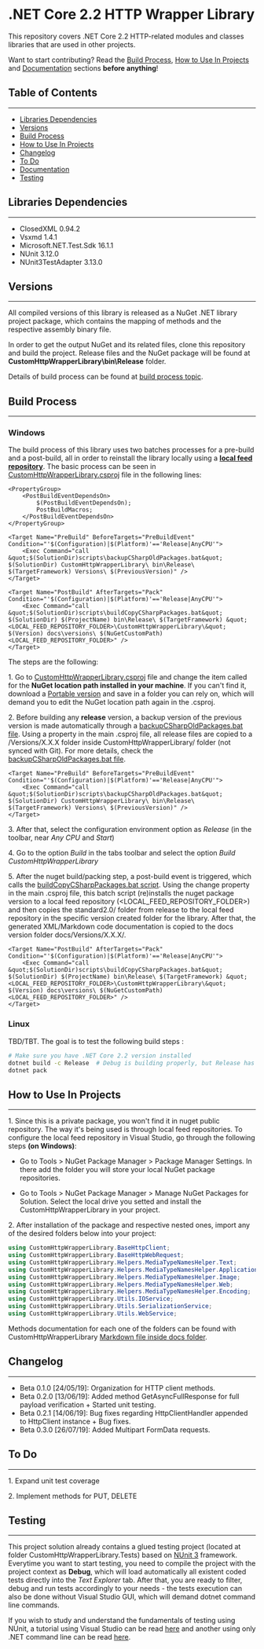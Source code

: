 # .NET Core 2.2 HTTP Wrapper Library

This repository covers .NET Core 2.2 HTTP-related modules and classes libraries that are used in other projects.

Want to start contributing? Read the [Build Process](#build-process), [How to Use In Projects](#how-to-use-in-projects) and [Documentation](https://github.com/davikawasaki/dotnetcore-http-wrapper/blob/master/docs/CustomHttpWrapperLibrary.md) sections **before anything**!

## Table of Contents
---

- [Libraries Dependencies](#libraries-dependencies)
- [Versions](#versions)
- [Build Process](#build-process)
- [How to Use In Projects](#how-to-use-in-projects)
- [Changelog](#changelog)
- [To Do](#to-do)
- [Documentation](https://github.com/davikawasaki/dotnetcore-http-wrapper/blob/master/docs/CustomHttpWrapperLibrary.md)
- [Testing](#testing)

## Libraries Dependencies
---

- ClosedXML 0.94.2
- Vsxmd 1.4.1
- Microsoft.NET.Test.Sdk 16.1.1
- NUnit 3.12.0
- NUnit3TestAdapter 3.13.0

## Versions
---

All compiled versions of this library is released as a NuGet .NET library project package, which contains the mapping of methods and the respective assembly binary file.

In order to get the output NuGet and its related files, clone this repository and build the project. Release files and the NuGet package will be found at **CustomHttpWrapperLibrary\bin\Release** folder.

Details of build process can be found at [build process topic](#build-process).

## Build Process
---

### Windows

The build process of this library uses two batches processes for a pre-build and a post-build, all in order to reinstall the library locally using a **[local feed repository](https://medium.com/@churi.vibhav/creating-and-using-a-local-nuget-package-repository-9f19475d6af8)**. The basic process can be seen in [CustomHttpWrapperLibrary.csproj](https://github.com/davikawasaki/dotnetcore-http-wrapper/blob/master/CustomHttpWrapperLibrary/CustomHttpWrapperLibrary.csproj) file in the following lines:

```
<PropertyGroup>
    <PostBuildEventDependsOn>
        $(PostBuildEventDependsOn);
        PostBuildMacros;
    </PostBuildEventDependsOn>
</PropertyGroup>

<Target Name="PreBuild" BeforeTargets="PreBuildEvent" Condition="'$(Configuration)|$(Platform)'=='Release|AnyCPU'">
    <Exec Command="call &quot;$(SolutionDir)scripts\backupCSharpOldPackages.bat&quot; $(SolutionDir) CustomHttpWrapperLibrary\ bin\Release\ $(TargetFramework) Versions\ $(PreviousVersion)" />
</Target>

<Target Name="PostBuild" AfterTargets="Pack" Condition="'$(Configuration)|$(Platform)'=='Release|AnyCPU'">
    <Exec Command="call &quot;$(SolutionDir)scripts\buildCopyCSharpPackages.bat&quot; $(SolutionDir) $(ProjectName) bin\Release\ $(TargetFramework) &quot;<LOCAL_FEED_REPOSITORY_FOLDER>\CustomHttpWrapperLibrary\&quot; $(Version) docs\versions\ $(NuGetCustomPath) <LOCAL_FEED_REPOSITORY_FOLDER>" />
</Target>
```

The steps are the following:

1\. Go to [CustomHttpWrapperLibrary.csproj](https://github.com/davikawasaki/dotnetcore-http-wrapper/blob/master/CustomHttpWrapperLibrary/CustomHttpWrapperLibrary.csproj) file and change the <PropertyGroup> item called <NuGetCustomPath> for the **NuGet location path installed in your machine**. If you can't find it, download a [Portable version](https://www.nuget.org/downloads) and save in a folder you can rely on, which will demand you to edit the NuGet location path again in the .csproj.

2\. Before building any **release** version, a backup version of the previous version is made automatically through a [backupCSharpOldPackages.bat file](https://github.com/davikawasaki/dotnetcore-http-wrapper/blob/master/scripts/backupCSharpOldPackages.bat). Using a property *<PreviousVersion>* in the main .csproj file, all release files are copied to a /Versions/X.X.X folder inside CustomHttpWrapperLibrary/ folder (not synced with Git). For more details, check the [backupCSharpOldPackages.bat file](https://github.com/davikawasaki/dotnetcore-http-wrapper/blob/master/scripts/backupCSharpOldPackages.bat).

```
<Target Name="PreBuild" BeforeTargets="PreBuildEvent" Condition="'$(Configuration)|$(Platform)'=='Release|AnyCPU'">
    <Exec Command="call &quot;$(SolutionDir)scripts\backupCSharpOldPackages.bat&quot; $(SolutionDir) CustomHttpWrapperLibrary\ bin\Release\ $(TargetFramework) Versions\ $(PreviousVersion)" />
</Target>
```

3\. After that, select the configuration environment option as *Release* (in the toolbar, near *Any CPU* and *Start*)

4\. Go to the option *Build* in the tabs toolbar and select the option *Build CustomHttpWrapperLibrary*

5\. After the nuget build/packing step, a post-build event is triggered, which calls the [buildCopyCSharpPackages.bat script](https://github.com/davikawasaki/dotnetcore-http-wrapper/blob/master/scripts/buildCopyCSharpPackages.bat). Using the change property *<NuGetCustomPath>* in the main .csproj file, this batch script (re)installs the nuget package version to a local feed repository (<LOCAL_FEED_REPOSITORY_FOLDER>) and then copies the standard2.0/ folder from release to the local feed repository in the specific version created folder for the library. After that, the generated XML/Markdown code documentation is copied to the docs version folder docs/Versions/X.X.X/. 

```
<Target Name="PostBuild" AfterTargets="Pack" Condition="'$(Configuration)|$(Platform)'=='Release|AnyCPU'">
    <Exec Command="call &quot;$(SolutionDir)scripts\buildCopyCSharpPackages.bat&quot; $(SolutionDir) $(ProjectName) bin\Release\ $(TargetFramework) &quot;<LOCAL_FEED_REPOSITORY_FOLDER>\CustomHttpWrapperLibrary\&quot; $(Version) docs\versions\ $(NuGetCustomPath) <LOCAL_FEED_REPOSITORY_FOLDER>" />
</Target>
```

### Linux

TBD/TBT. The goal is to test the following build steps :

```bash
# Make sure you have .NET Core 2.2 version installed
dotnet build -c Release  # Debug is building properly, but Release has to override .bat execs
dotnet pack
```

## How to Use In Projects
---

1\. Since this is a private package, you won't find it in nuget public repository. The way it's being used is through local feed repositories. To configure the local feed repository in Visual Studio, go through the following steps **(on Windows)**:

- Go to Tools > NuGet Package Manager > Package Manager Settings. In there add the folder you will store your local NuGet package repositories.
    
- Go to Tools > NuGet Package Manager > Manage NuGet Packages for Solution. Select the local drive you setted and install the CustomHttpWrapperLibrary in your project.

2\. After installation of the package and respective nested ones, import any of the desired folders below into your project:

```csharp
using CustomHttpWrapperLibrary.BaseHttpClient;
using CustomHttpWrapperLibrary.BaseHttpWebRequest;
using CustomHttpWrapperLibrary.Helpers.MediaTypeNamesHelper.Text;
using CustomHttpWrapperLibrary.Helpers.MediaTypeNamesHelper.Application;
using CustomHttpWrapperLibrary.Helpers.MediaTypeNamesHelper.Image;
using CustomHttpWrapperLibrary.Helpers.MediaTypeNamesHelper.Web;
using CustomHttpWrapperLibrary.Helpers.MediaTypeNamesHelper.Encoding;
using CustomHttpWrapperLibrary.Utils.IOService;
using CustomHttpWrapperLibrary.Utils.SerializationService;
using CustomHttpWrapperLibrary.Utils.WebService;
```

Methods documentation for each one of the folders can be found with CustomHttpWrapperLibrary [Markdown file inside docs folder](https://github.com/davikawasaki/dotnetcore-http-wrapper/blob/master/docs/CustomHttpWrapperLibrary.md).

## Changelog
---

- Beta 0.1.0 [24/05/19]: Organization for HTTP client methods.
- Beta 0.2.0 [13/06/19]: Added method GetAsyncFullResponse for full payload verification + Started unit testing.
- Beta 0.2.1 [14/06/19]: Bug fixes regarding HttpClientHandler appended to HttpClient instance + Bug fixes.
- Beta 0.3.0 [26/07/19]: Added Multipart FormData requests.

## To Do
---

1\. Expand unit test coverage

2\. Implement methods for PUT, DELETE

## Testing
---

This project solution already contains a glued testing project (located at folder CustomHttpWrapperLibrary.Tests) based on [NUnit 3](https://nunit.org/) framework. Everytime you want to start testing, you need to compile the project with the project context as **Debug**, which will load automatically all existent coded tests directly into the *Text Explorer* tab. After that, you are ready to filter, debug and run tests accordingly to your needs - the tests execution can also be done without Visual Studio GUI, which will demand dotnet command line commands.

If you wish to study and understand the fundamentals of testing using NUnit, a tutorial using Visual Studio can be read [here](https://academy.bpmonline.com/documents/technic-sdk/7-13/how-create-unit-tests-nunit-and-visual-studio) and another using only .NET command line can be read [here](https://www.c-sharpcorner.com/article/unit-test-in-net-core-application-using-nunit/).